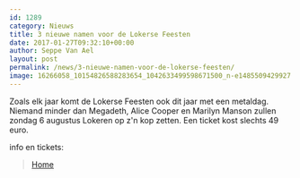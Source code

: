 ```yaml
---
id: 1289
category: Nieuws
title: 3 nieuwe namen voor de Lokerse Feesten
date: 2017-01-27T09:32:10+00:00
author: Seppe Van Ael
layout: post
permalink: /news/3-nieuwe-namen-voor-de-lokerse-feesten/
image: 16266058_10154826588283654_1042633499598671500_n-e1485509429927.png
---
```

Zoals elk jaar komt de Lokerse Feesten ook dit jaar met een metaldag. Niemand minder dan Megadeth, Alice Cooper en Marilyn Manson zullen zondag 6 augustus Lokeren op z'n kop zetten. Een ticket kost slechts 49 euro.

info en tickets:

<blockquote data-secret="na3smhCUkL" class="wp-embedded-content">
  <p>
    <a href="http://www.lokersefeesten.be/">Home</a>
  </p>
</blockquote>